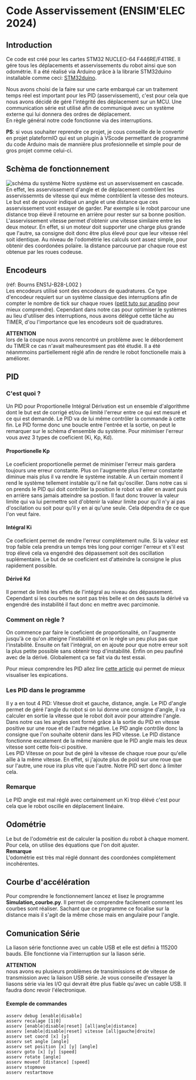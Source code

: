 # Code Asservissement (ENSIM'ELEC 2024)
## Introduction
Ce code est créé pour les cartes STM32 NUCLEO-64 F446RE/F411RE. Il gére tous les déplacements et asservissements du robot ainsi que son odométrie. Il a été réalisé via Arduino grâce à la librarie STM32duino installable comme ceci: [STM32duino](https://github.com/stm32duino/Arduino_Core_STM32/wiki/Getting-Started).

Nous avons choisi de la faire sur une carte embarqué car un traitement temps réel est important pour les PID (asservissement), c'est pour cela que nous avons décidé de géré l'intégrité des déplacement sur un MCU. 
Une communication série est utilisé afin de communiqué avec un système externe qui lui donnera des ordres de déplacement.  
En règle général notre code fonctionne via des interruptions.

**PS**: si vous souhaiter reprendre ce projet, je cous conseille de le convertir en projet plateformIO qui est un plugin à VScode permettant de programmé du code Arduino mais de mannière plus profesionnelle et simple pour de gros projet comme celui-ci. 

## Schèma de fonctionnement
![schéma du système](./img/schema_PID.png) 
Notre  système est un asservissement en cascade. En effet, les asservissement d'angle et de déplacement contrôlent les asservissemnts de vitesse qui eux même contrôlent la vitesse des moteurs. Le but est de pouvoir indiqué un angle et une distance que ces asservissement vont essayer de garder. Par exemple si le robot parcour une distance trop élevé il retourne en arrière pour rester sur sa bonne position. L'asservissement vitesse permet d'obtenir une vitesse similaire entre les deux moteur. En effet, si un moteur doit supporter une charge plus grande que l'autre, sa consigne doit donc être plus élevé pour que leur vitesse réel soit identique. 
Au niveau de l'odométrie les calculs sont assez simple, pour obtenir des coordonées polaire. la distance parcourue par chaque roue est obtenue par les roues codeuse.

## Encodeurs 
(réf: Bourns ENS1J-B28-L002 )  
Les encodeurs utilisé sont des encodeurs de quadratures. Ce type d'encodeur requiert sur un système classique des interruptions afin de compter le nombre de tick sur chaque roues ([petit tuto sur arudino](https://www.locoduino.org/spip.php?article82) pour mieux comprendre).
Cependant dans notre cas pour optimiser le systèmes au lieu d'utiliser des interruptions, nous avons délégué cette tâche au TIMER, d'ou l'importance que les encodeurs soit de quadratures.  

**ATTENTION**   
lors de la coupe nous avons rencontré un problème avec le débordement du TIMER ce cas n'avait malheuresmsent pas été étudié. Il a été néanmmoins partiellement réglé afin de rendre le robot fonctionelle mais à améliorer.

## PID

### C'est quoi ?
Un PID pour Proportionelle Intégral Dérivation est un ensemble d'algorithme dont le but est de corrigé et/ou de limité l'erreur entre ce qui est mesuré et ce qui est demandé. Le PID va de lui même contrôler la commande à cette fin. 
Le PID forme donc une boucle entre l'entrée et la sortie, on peut le remarquer sur le schèma d'ensemble du système. Pour minimiser l'erreur vous avez 3 types de coeficient (Ki, Kp, Kd).
#### Proportionelle Kp
Le coeficient proportionelle permet de minimiser l'erreur mais gardera toujours une erreur constante. Plus on l'augmente plus l'erreur constante diminue mais plus il va rendre le système instable. A un certain moment il rend le système tellement instable qu'il ne fait qu'osciller. Dans notre cas si on prends le PID qui doit contrôler la position le robot va aller en avant puis en arrière sans jamais atteindre sa postion. Il faut donc trouver la valeur limite qui va lui permettre soit d'obtenir la valeur limite pour qu'il n'y ai pas d'oscilation ou soit pour qu'il y en ai qu'une seule. Cela dépendra de ce que l'on veut faire.

#### Intégral Ki
Ce coeficient permet de rendre l'erreur complétement nulle. Si la valeur est trop faible cela prendra un temps très long pour corriger l'erreur et s'il est trop élevé cela va engendré des dépassement soit des oscillation suplémentaire. Le but de se coeficient est d'atteindre la consigne le plus rapidement possible.

#### Dérivé Kd
Il permet de limité les effets de l'intégral au niveau des dépassement. Cependant si les courbes ne sont pas très belle et on des sauts la dérivé va engendré des instabilité il faut donc en mettre avec parcimonie.

### Comment on règle ?
On commence par faire le coeficient de proportionalité, on l'augmente jusqu'à ce qu'on atteigne l'instabilité et on le règle un peu plus pas que l'instabilité. Ensuite on fait l'intégral, on en ajoute pour que notre erreur soit la plus petite possible sans obtenir trop d'instabilité. Enfin on peu paufiné avec de la dérivé.
Globalement ça se fait via du test essai.  
  
Pour mieux comprendre les PID allez lire [cette article](https://www.fujielectric.fr/blog/regulation-pid-pour-les-nuls-tout-ce-que-vous-devez-savoir/) qui permet de mieux visualiser les expications.

### Les PID dans le programme
Il y a en tout 4 PID: Vitesse droit et gauche, distance, angle.
Le PID d'angle permet de géré l'angle du robot si on lui donne une consigne d'angle, il va calculer en sortie la vitesse que le robot doit avoir pour atteindre l'angle. Dans notre cas les angles sont formé grâce à la sortie du PID en vitesse positive sur une roue et de l'autre 
négative. Le PID angle contrôle donc la consigne que l'on souhaite obtenir dans les PID vitesse. Le PID distance fonctionne excatement de la même manière que le PID angle mais les deux vitesse sont cette fois-ci positive.  
Les PID Vitesse on pour but de géré la vitesse de chaque roue pour qu'elle aille à la même vitesse. En effet, si j'ajoute plus de poid sur une roue que sur l'autre, une roue ira plus vite que l'autre. Notre PID sert donc à limiter cela.


### **Remarque** 
Le PID angle est mal réglé avec certainement un Ki trop élévé c'est pour cela que le robot oscille en déplacement linéaire.

## Odométrie
Le but de l'odométrie est de calculer la position du robot à chaque moment. Pour cela, on utilise des équations que l'on doit ajuster.  
**Remarque**  
L'odométrie est très mal réglé donnant des coordonées complétement incohérentes.

## Courbe d'accélération
Pour comprendre le fonctionnement lancez et lisez le programme **Simulation_courbe.py**. Il permet de comprendre facilement comment les courbes sont réaliser. Sachant que ce programme ce focalise sur la distance mais il s'agit de la même chose mais en angulaire pour l'angle.

## Comunication Série
La liason série fonctionne avec un cable USB et elle est défini à 115200 bauds. Elle fonctionne via l'interruption sur la liason série.  

**ATTENTION**  
nous avons eu plusieurs problèmes de transimissions et de vitesse de transmission avec la liaison USB série. Je vous conseille d'essayer la liasons série via les I/O qui devrait être plus fiable qu'avec un cable USB. Il faudra donc revoir l'électronique.

#### Exemple de commandes
```plaintext
asserv debug [enable|disable]
asserv recalage [1|0]
asserv [enable|disable|reset] [all|angle|distance]
asserv [enable|disable|reset] vitesse [all|gauche|droite]
asserv set coord [x] [y]
asserv set angle [angle]
asserv set position [x] [y] [angle]
asserv goto [x] [y] [speed]
asserv rotate [angle]
asserv moveof [distance] [speed]
asserv stopmove
asserv restartmove
```